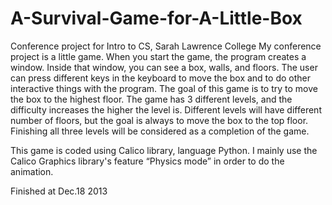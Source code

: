 A-Survival-Game-for-A-Little-Box
================================

Conference project for Intro to CS, Sarah Lawrence College
My conference project is a little game. When you start the game, the program creates a window. Inside that window, 
you can see a box, walls, and floors. The user can press different keys in the keyboard to move the box and to do 
other interactive things with the program. The goal of this game is to try to move the box to the highest floor. 
The game has 3 different levels, and the difficulty increases the higher the level is. Different levels will have 
different number of floors, but the goal is always to move the box to the top floor. Finishing all three levels will 
be considered as a completion of the game. 

This game is coded using Calico library, language Python. I mainly use the Calico Graphics library's feature “Physics mode”
in order to do the animation. 

Finished at Dec.18 2013
